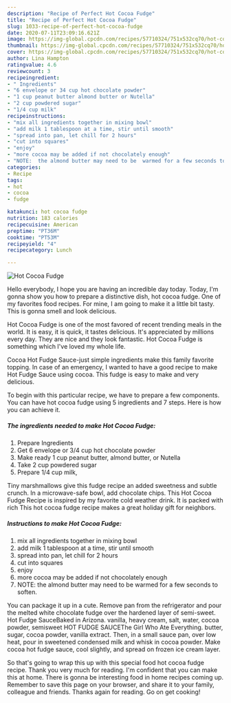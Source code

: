 ```yaml
---
description: "Recipe of Perfect Hot Cocoa Fudge"
title: "Recipe of Perfect Hot Cocoa Fudge"
slug: 1033-recipe-of-perfect-hot-cocoa-fudge
date: 2020-07-11T23:09:16.621Z
image: https://img-global.cpcdn.com/recipes/57710324/751x532cq70/hot-cocoa-fudge-recipe-main-photo.jpg
thumbnail: https://img-global.cpcdn.com/recipes/57710324/751x532cq70/hot-cocoa-fudge-recipe-main-photo.jpg
cover: https://img-global.cpcdn.com/recipes/57710324/751x532cq70/hot-cocoa-fudge-recipe-main-photo.jpg
author: Lina Hampton
ratingvalue: 4.6
reviewcount: 3
recipeingredient:
- " Ingredients"
- "6 envelope or 34 cup hot chocolate powder"
- "1 cup peanut butter almond butter or Nutella"
- "2 cup powdered sugar"
- "1/4 cup milk"
recipeinstructions:
- "mix all ingredients together in mixing bowl"
- "add milk 1 tablespoon at a time, stir until smooth"
- "spread into pan, let chill for 2 hours"
- "cut into squares"
- "enjoy"
- "more cocoa may be added if not chocolately enough"
- "NOTE:  the almond butter may need to be  warmed for a few seconds to soften."
categories:
- Recipe
tags:
- hot
- cocoa
- fudge

katakunci: hot cocoa fudge 
nutrition: 183 calories
recipecuisine: American
preptime: "PT36M"
cooktime: "PT53M"
recipeyield: "4"
recipecategory: Lunch

---
```



![Hot Cocoa Fudge](https://img-global.cpcdn.com/recipes/57710324/751x532cq70/hot-cocoa-fudge-recipe-main-photo.jpg)

Hello everybody, I hope you are having an incredible day today. Today, I'm gonna show you how to prepare a distinctive dish, hot cocoa fudge. One of my favorites food recipes. For mine, I am going to make it a little bit tasty. This is gonna smell and look delicious.

Hot Cocoa Fudge is one of the most favored of recent trending meals in the world. It is easy, it is quick, it tastes delicious. It's appreciated by millions every day. They are nice and they look fantastic. Hot Cocoa Fudge is something which I've loved my whole life.

Cocoa Hot Fudge Sauce-just simple ingredients make this family favorite topping. In case of an emergency, I wanted to have a good recipe to make Hot Fudge Sauce using cocoa. This fudge is easy to make and very delicious.


To begin with this particular recipe, we have to prepare a few components. You can have hot cocoa fudge using 5 ingredients and 7 steps. Here is how you can achieve it.

<!--inarticleads1-->

##### The ingredients needed to make Hot Cocoa Fudge:

1. Prepare  Ingredients
1. Get 6 envelope or 3/4 cup hot chocolate powder
1. Make ready 1 cup peanut butter, almond butter, or Nutella
1. Take 2 cup powdered sugar
1. Prepare 1/4 cup milk,


Tiny marshmallows give this fudge recipe an added sweetness and subtle crunch. In a microwave-safe bowl, add chocolate chips. This Hot Cocoa Fudge Recipe is inspired by my favorite cold weather drink. It is packed with rich This hot cocoa fudge recipe makes a great holiday gift for neighbors. 

<!--inarticleads2-->

##### Instructions to make Hot Cocoa Fudge:

1. mix all ingredients together in mixing bowl
1. add milk 1 tablespoon at a time, stir until smooth
1. spread into pan, let chill for 2 hours
1. cut into squares
1. enjoy
1. more cocoa may be added if not chocolately enough
1. NOTE:  the almond butter may need to be  warmed for a few seconds to soften.


You can package it up in a cute. Remove pan from the refrigerator and pour the melted white chocolate fudge over the hardened layer of semi-sweet. Hot Fudge SauceBaked in Arizona. vanilla, heavy cream, salt, water, cocoa powder, semisweet HOT FUDGE SAUCEThe Girl Who Ate Everything. butter, sugar, cocoa powder, vanilla extract. Then, in a small sauce pan, over low heat, pour in sweetened condensed milk and whisk in cocoa powder. Make cocoa hot fudge sauce, cool slightly, and spread on frozen ice cream layer. 

So that's going to wrap this up with this special food hot cocoa fudge recipe. Thank you very much for reading. I'm confident that you can make this at home. There is gonna be interesting food in home recipes coming up. Remember to save this page on your browser, and share it to your family, colleague and friends. Thanks again for reading. Go on get cooking!
